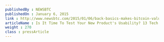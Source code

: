 ```yaml
---
publishedBy : NEWSBTC
publishedOn : January 6, 2015
link : http://www.newsbtc.com/2015/01/06/back-basics-makes-bitcoin-valuable/
articleName : Is It Time To Test Your New Product's Usability? 13 Tech Experts Weigh In
weight : 270 
class : pressArticle
---
```

